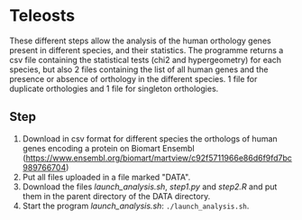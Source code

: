 # Teleosts
These different steps allow the analysis of the human orthology genes present in different species, and their statistics. 
The programme returns a csv file containing the statistical tests (chi2 and hypergeometry) for each species, but also 2 files containing the list of all human genes and the presence or absence of orthology in the different species. 1 file for duplicate orthologies and 1 file for singleton orthologies. 


## Step
1. Download in csv format for different species the orthologs of human genes encoding a protein on Biomart Ensembl (https://www.ensembl.org/biomart/martview/c92f5711966e86d6f9fd7bc989766704) 
2. Put all files uploaded in a file marked "DATA".
3. Download the files _launch_analysis.sh_, _step1.py_ and _step2.R_ and put them in the parent directory of the DATA directory.
4. Start the program _launch_analysis.sh_: `./launch_analysis.sh`.
